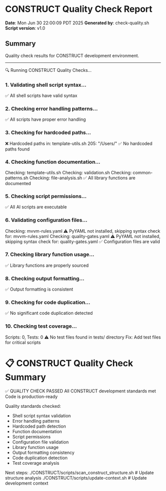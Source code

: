 # CONSTRUCT Quality Check Report

**Date**: Mon Jun 30 22:00:09 PDT 2025
**Generated by**: check-quality.sh
**Script version**: v1.0

## Summary

Quality check results for CONSTRUCT development environment.

---

🔍 Running CONSTRUCT Quality Checks...

### 1. Validating shell script syntax...
✅ All shell scripts have valid syntax

### 2. Checking error handling patterns...
✅ All scripts have proper error handling

### 3. Checking for hardcoded paths...
❌ Hardcoded paths in: template-utils.sh
   205:        "/Users/"
✅ No hardcoded paths found

### 4. Checking function documentation...
Checking: template-utils.sh
Checking: validation.sh
Checking: common-patterns.sh
Checking: file-analysis.sh
✅ All library functions are documented

### 5. Checking script permissions...
✅ All AI scripts are executable

### 6. Validating configuration files...
Checking: mvvm-rules.yaml
⚠️ PyYAML not installed, skipping syntax check for: mvvm-rules.yaml
Checking: quality-gates.yaml
⚠️ PyYAML not installed, skipping syntax check for: quality-gates.yaml
✅ Configuration files are valid

### 7. Checking library function usage...
✅ Library functions are properly sourced

### 8. Checking output formatting...
✅ Output formatting is consistent

### 9. Checking for code duplication...
✅ No significant code duplication detected

### 10. Checking test coverage...
Scripts: 0, Tests: 0
⚠️ No test files found in tests/ directory
   Fix: Add test files for critical scripts


📋 CONSTRUCT Quality Check Summary
=============================================
✅ QUALITY CHECK PASSED
   All CONSTRUCT development standards met
   Code is production-ready

Quality standards checked:
  - Shell script syntax validation
  - Error handling patterns
  - Hardcoded path detection
  - Function documentation
  - Script permissions
  - Configuration file validation
  - Library function usage
  - Output formatting consistency
  - Code duplication detection
  - Test coverage analysis

Next steps:
  ./CONSTRUCT/scripts/scan_construct_structure.sh  # Update structure analysis
  ./CONSTRUCT/scripts/update-context.sh           # Update development context
